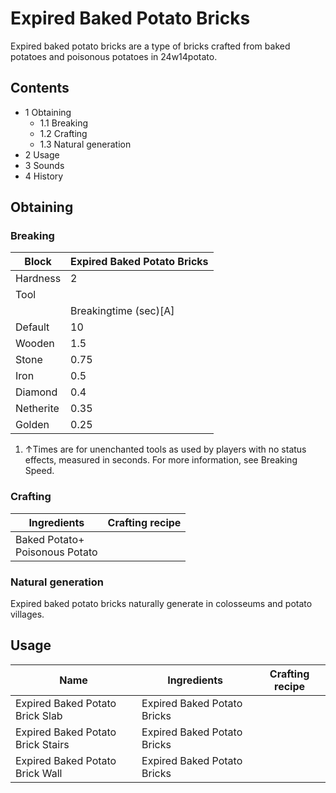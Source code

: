 # Expired Baked Potato Bricks
Expired baked potato bricks are a type of bricks crafted from baked potatoes and poisonous potatoes in 24w14potato.

## Contents
- 1 Obtaining
	- 1.1 Breaking
	- 1.2 Crafting
	- 1.3 Natural generation
- 2 Usage
- 3 Sounds
- 4 History

## Obtaining
### Breaking
| Block     | Expired Baked Potato Bricks |
|-----------|-----------------------------|
| Hardness  | 2                           |
| Tool      |                             |
|           | Breakingtime (sec)[A]       |
| Default   | 10                          |
| Wooden    | 1.5                         |
| Stone     | 0.75                        |
| Iron      | 0.5                         |
| Diamond   | 0.4                         |
| Netherite | 0.35                        |
| Golden    | 0.25                        |

1. ↑Times are for unenchanted tools as used by players with no status effects, measured in seconds. For more information, see Breaking Speed.

### Crafting
| Ingredients                        | Crafting recipe |
|------------------------------------|-----------------|
| Baked Potato+<br/>Poisonous Potato |                 |

### Natural generation
Expired baked potato bricks naturally generate in colosseums and potato villages.

## Usage
| Name                              | Ingredients                 | Crafting recipe |
|-----------------------------------|-----------------------------|-----------------|
| Expired Baked Potato Brick Slab   | Expired Baked Potato Bricks |                 |
| Expired Baked Potato Brick Stairs | Expired Baked Potato Bricks |                 |
| Expired Baked Potato Brick Wall   | Expired Baked Potato Bricks |                 |


